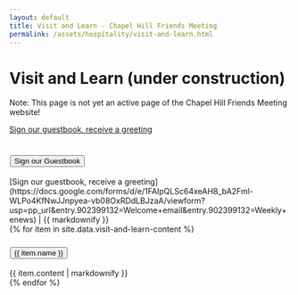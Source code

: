 ```yaml
---
layout: default
title: Visit and Learn - Chapel Hill Friends Meeting
permalink: /assets/hospitality/visit-and-learn.html
---
```


<h1>Visit and Learn (under construction)</h1>

Note: This page is not yet an active page of the Chapel Hill Friends Meeting website!

[Sign our guestbook, receive a greeting](https://docs.google.com/forms/d/e/1FAIpQLSc64xeAH8_bA2Fml-WLPo4KfNwJJnpyea-vb08OxRDdLBJzaA/viewform?usp=pp_url&entry.902399132=Welcome+email&entry.902399132=Weekly+enews)

<div class="accordion">
    <div class="card" style="border: solid 0 #fff;">
      <div style="border: solid 1px white; background-color: {% cycle '#F9D1E3', '#F9D8D1', '#F9F0D1', '#EBF9D1', '#D3F9D1', '#D1F9E8', '#D1F3F9', '#D1DBF9', '#E1D1F9', '#F9D1F9' %}" class="card-header" id="heading-{{item.tag}}">
        <h3 class="mb-0">
          <button class="btn btn-link collapsed accordionButton" data-toggle="collapse" data-target="#sign-our-guestbook" aria-expanded="false" aria-controls="sign-our-guestbook">
             Sign our Guestbook
          </button>
        </h3>
      </div>
      <div id="sign-our-guestbook" class="collapse autoScroll" aria-labelledby="heading-sign-our-guestbook" data-parent=".accordion">
        <div class="card-body">
        [Sign our guestbook, receive a greeting](https://docs.google.com/forms/d/e/1FAIpQLSc64xeAH8_bA2Fml-WLPo4KfNwJJnpyea-vb08OxRDdLBJzaA/viewform?usp=pp_url&entry.902399132=Welcome+email&entry.902399132=Weekly+enews)  | {{ markdownify }}
        </div>
      </div>
    </div>
</div>


<div class="accordion">
  {% for item in site.data.visit-and-learn-content %}
    <div class="card" style="border: solid 0 #fff;">
      <div style="border: solid 1px white; background-color: {% cycle '#F9D1E3', '#F9D8D1', '#F9F0D1', '#EBF9D1', '#D3F9D1', '#D1F9E8', '#D1F3F9', '#D1DBF9', '#E1D1F9', '#F9D1F9' %}" class="card-header" id="heading-{{item.tag}}">
        <h3 class="mb-0">
          <button class="btn btn-link collapsed accordionButton" data-toggle="collapse" data-target="#{{ item.tag }}" aria-expanded="false" aria-controls="{{item.tag}}">
            {{ item.name }}
          </button>
        </h3>
      </div>
      <div id="{{ item.tag }}" class="collapse autoScroll" aria-labelledby="heading-{{item-tag}}" data-parent=".accordion">
        <div class="card-body">
          {{ item.content | markdownify }}
        </div>
      </div>
    </div>
  {% endfor %}
</div>
